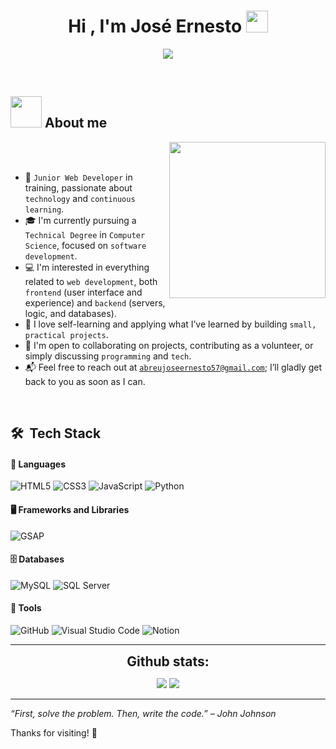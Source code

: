 <h1 align="center">Hi , I'm José Ernesto <img src="https://media.giphy.com/media/hvRJCLFzcasrR4ia7z/giphy.gif" width="35"></h1>

<p align="center">
  <a href="https://github.com/DenverCoder1/readme-typing-svg">
    <img src="https://readme-typing-svg.herokuapp.com?font=Fira+Code&color=00FFFF&size=25&center=true&vCenter=true&width=700&height=100&lines=Hello+World!;Junior+Web+Developer+in+Training;Passionate+about+Frontend+and+Backend;Open+to+Collaboration">
  </a>
</p>

<br>

## <picture><img src = "https://github.com/7oSkaaa/7oSkaaa/blob/main/Images/about_me.gif?raw=true" width = 50px></picture> About me

<picture> <img align="right" src="https://github.com/7oSkaaa/7oSkaaa/blob/main/Images/Right_Side.gif?raw=true" width = 250px></picture>

<br><br>

- 🚀 `Junior Web Developer` in training, passionate about `technology` and `continuous learning`.  
- 🎓 I'm currently pursuing a `Technical Degree` in `Computer Science`, focused on `software development`.  
- 💻 I'm interested in everything related to `web development`, both `frontend` (user interface and experience) and `backend` (servers, logic, and databases).  
- 📖 I love self-learning and applying what I’ve learned by building `small, practical projects`.  
- 🤝 I'm open to collaborating on projects, contributing as a volunteer, or simply discussing `programming` and `tech`.  
- 📬 Feel free to reach out at [`abreujoseernesto57@gmail.com`](mailto:abreujoseernesto57@gmail.com); I’ll gladly get back to you as soon as I can.
<br>

## 🛠 &nbsp;Tech Stack

#### 🔧 Languages

![HTML5](https://img.shields.io/badge/html5-%23E34F26.svg?style=for-the-badge&logo=html5&logoColor=white)
![CSS3](https://img.shields.io/badge/css3-%231572B6.svg?style=for-the-badge&logo=css3&logoColor=white)
![JavaScript](https://img.shields.io/badge/JavaScript-%23323330.svg?style=for-the-badge&logo=javascript&logoColor=F7DF1E)
![Python](https://img.shields.io/badge/Python-3776AB.svg?style=for-the-badge&logo=python&logoColor=white)

#### 🖥️ Frameworks and Libraries

![GSAP](https://img.shields.io/badge/GSAP-88ce02.svg?style=for-the-badge&logo=greensock&logoColor=white)

#### 🗄️ Databases

![MySQL](https://img.shields.io/badge/MySQL-4479A1.svg?style=for-the-badge&logo=mysql&logoColor=white)
![SQL Server](https://img.shields.io/badge/SQL_Server-CC2927.svg?style=for-the-badge&logo=microsoft-sql-server&logoColor=white)

#### 🔧 Tools

![GitHub](https://img.shields.io/badge/github-%23121011.svg?style=for-the-badge&logo=github&logoColor=white)
![Visual Studio Code](https://img.shields.io/badge/Visual%20Studio%20Code-0078d7.svg?style=for-the-badge&logo=visual-studio-code&logoColor=white)
![Notion](https://img.shields.io/badge/Notion-%23000000.svg?style=for-the-badge&logo=notion&logoColor=white)&nbsp;


----

<div align="center">
<h2 align="center" style="margin: 5px 10px;">Github stats:</h2> 

[![](https://github-readme-stats.vercel.app/api?username=joseernesto-dev&show_icons=true&theme=tokyonight&hide_border=true&locale=en)](https://github.com/joseernesto-dev)
[![](https://github-readme-streak-stats.herokuapp.com/?user=joseernesto-dev&theme=material-palenight)](https://github.com/joseernesto-dev)
</div>


---

*“First, solve the problem. Then, write the code.” – John Johnson*

Thanks for visiting! 🚀

